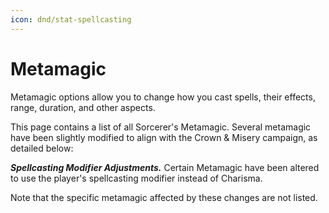 ```yaml
---
icon: dnd/stat-spellcasting
---
```


# Metamagic

Metamagic options allow you to change how you cast spells, their effects, range, duration, and other aspects.

This page contains a list of all Sorcerer's Metamagic. Several metamagic have been slightly modified to align with the Crown & Misery campaign, as detailed below:

***Spellcasting Modifier Adjustments.*** Certain Metamagic have been altered to use the player's spellcasting modifier instead of Charisma.

Note that the specific metamagic affected by these changes are not listed.